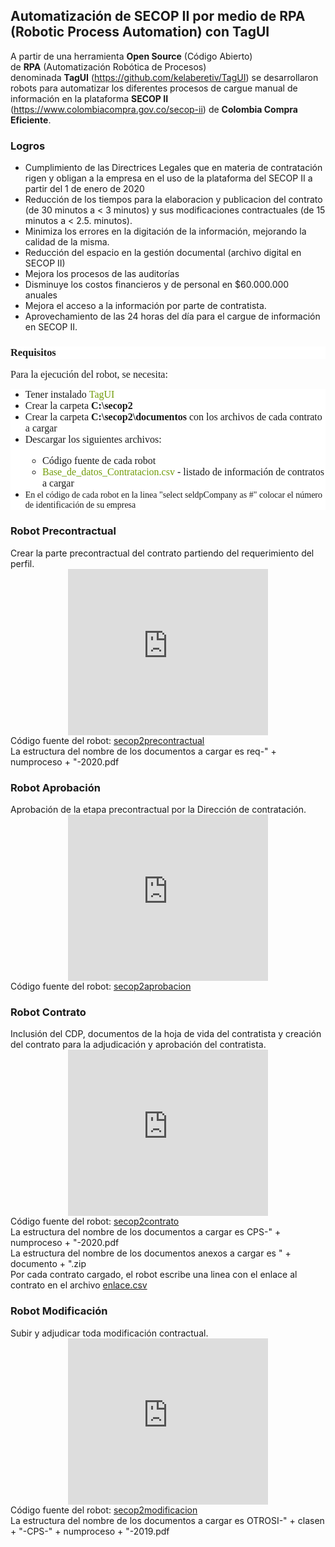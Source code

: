 <h2>
Automatización de SECOP II por medio de RPA (Robotic Process Automation) con TagUI</h2>
A partir de una herramienta <b>Open Source</b> (Código Abierto) de&nbsp;<b>RPA</b>&nbsp;(Automatización Robótica de Procesos) denominada&nbsp;<b>TagUI</b>&nbsp;(<a href="https://github.com/kelaberetiv/TagUI" target="_blank">https://github.com/kelaberetiv/TagUI</a>) se desarrollaron robots para automatizar los diferentes procesos de cargue manual de información en la plataforma <b>SECOP II</b> (<a href="https://www.colombiacompra.gov.co/secop-ii">https://www.colombiacompra.gov.co/secop-ii</a>) de <b>Colombia Compra Eficiente</b>.<br />
<h3>
Logros</h3>
<div>
<ul>
<li>Cumplimiento de las Directrices Legales que en materia de contratación rigen y obligan a la empresa en el uso de la plataforma del SECOP II a partir del 1 de enero de 2020</li>
<li>Reducción de los tiempos para la elaboracion y publicacion del contrato (de 30 minutos a &lt; 3 minutos) y sus modificaciones contractuales (de 15 minutos a &lt; 2.5. minutos).&nbsp;</li>
<li>Minimiza los errores en la digitación de la información, mejorando la calidad de la misma.</li>
<li>Reducción del espacio en la gestión documental (archivo digital en SECOP II)</li>
<li>Mejora los procesos de las auditorías&nbsp;</li>
<li>Disminuye los costos financieros y de personal en $60.000.000 anuales&nbsp;</li>
<li>Mejora el acceso a la información por parte de contratista.</li>
<li>Aprovechamiento de las 24 horas del día para el cargue de información en SECOP II.</li>
</ul>
<div>
<h3 style="background-color: white; font-family: Merriweather, Georgia, serif;">
Requisitos</h3>
<span style="background-color: white; font-family: &quot;merriweather&quot; , &quot;georgia&quot; , serif; font-size: 16px;">Para la ejecución del robot, se necesita:</span><br />
<ul style="background-color: white;">
<li style="font-family: merriweather, georgia, serif; font-size: 16px;">Tener instalado&nbsp;<a href="https://github.com/kelaberetiv/TagUI#set-up" style="background: transparent; color: #729c0b; text-decoration-line: none;" target="_blank">TagUI</a></li>
<li style="font-family: merriweather, georgia, serif; font-size: 16px;">Crear la carpeta&nbsp;<b>C:\secop2</b></li>
<li style="font-family: merriweather, georgia, serif; font-size: 16px;">Crear la carpeta&nbsp;<b>C:\secop2\documentos</b>&nbsp;con los archivos de cada contrato a cargar</li>
<li style="font-family: merriweather, georgia, serif; font-size: 16px;">Descargar los siguientes archivos:</li>
<ul style="font-family: merriweather, georgia, serif; font-size: 16px;">
<li>Código fuente de cada robot</li>
<li><a href="https://github.com/alfarodaniel/RPA-TagUI-SECOPII/blob/master/Base_de_datos_Contratacion.csv" style="background: transparent; color: #729c0b; text-decoration-line: none;" target="_blank">Base_de_datos_Contratacion.csv</a>&nbsp;- listado de información de contratos a cargar</li>
</ul>
<li><span style="font-family: &quot;merriweather&quot; , &quot;georgia&quot; , serif;">En el código de cada robot&nbsp;en la linea "select seldpCompany as #" colocar el número de identificación de su empresa</span></li>
</ul>
</div>
<h3>
Robot Precontractual</h3>
</div>
<div>
Crear la parte precontractual del contrato partiendo del requerimiento del perfil.</div>
<div class="separator" style="clear: both; text-align: center;">
<iframe allowfullscreen="" class="YOUTUBE-iframe-video" data-thumbnail-src="https://i.ytimg.com/vi/lkpWoyAoh0o/0.jpg" frameborder="0" height="266" src="https://www.youtube.com/embed/lkpWoyAoh0o?feature=player_embedded" width="320"></iframe></div>
<div>
Código fuente del robot: <a href="https://github.com/alfarodaniel/RPA-TagUI-SECOPII/blob/master/secop2precontractual" target="_blank">secop2precontractual</a><br />
La estructura del nombre de los documentos a cargar es&nbsp;req-" + numproceso + "-2020.pdf<br />
<h3>
Robot Aprobación</h3>
Aprobación de la etapa precontractual por la Dirección de contratación.<br />
<div class="separator" style="clear: both; text-align: center;">
<iframe allowfullscreen="" class="YOUTUBE-iframe-video" data-thumbnail-src="https://i.ytimg.com/vi/nvFwcx4E1EA/0.jpg" frameborder="0" height="266" src="https://www.youtube.com/embed/nvFwcx4E1EA?feature=player_embedded" width="320"></iframe></div>
Código fuente del robot:&nbsp;<a href="https://github.com/alfarodaniel/RPA-TagUI-SECOPII/blob/master/secop2aprobacion" target="_blank">secop2aprobacion</a><br />
<h3>
Robot Contrato</h3>
<div>
Inclusión del CDP, documentos de la hoja de vida del contratista y creación del contrato para la adjudicación y aprobación del contratista.</div>
<div class="separator" style="clear: both; text-align: center;">
<iframe allowfullscreen="" class="YOUTUBE-iframe-video" data-thumbnail-src="https://i.ytimg.com/vi/iOZcHAE3oRI/0.jpg" frameborder="0" height="266" src="https://www.youtube.com/embed/iOZcHAE3oRI?feature=player_embedded" width="320"></iframe></div>
Código fuente del robot:&nbsp;<a href="https://github.com/alfarodaniel/RPA-TagUI-SECOPII/blob/master/secop2contrato" target="_blank">secop2contrato</a><br />
La estructura del nombre de los documentos a cargar es&nbsp;CPS-" + numproceso + "-2020.pdf<br />
La estructura del nombre de los documentos anexos a cargar es " + documento + ".zip<br />
Por cada contrato cargado, el robot escribe una linea con el enlace al contrato en el archivo&nbsp;<a href="https://github.com/alfarodaniel/RPA-TagUI-SECOPII/blob/master/enlace.csv" target="_blank">enlace.csv</a><br />
<h3>
Robot Modificación</h3>
<div>
Subir y adjudicar toda modificación contractual.</div>
<div class="separator" style="clear: both; text-align: center;">
<iframe allowfullscreen="" class="YOUTUBE-iframe-video" data-thumbnail-src="https://i.ytimg.com/vi/mZyPGMEaY5M/0.jpg" frameborder="0" height="266" src="https://www.youtube.com/embed/mZyPGMEaY5M?feature=player_embedded" width="320"></iframe></div>
<div>
Código fuente del robot:&nbsp;<a href="https://github.com/alfarodaniel/RPA-TagUI-SECOPII/blob/master/secop2modificacion" target="_blank">secop2modificacion</a><br />
La estructura del nombre de los documentos a cargar es&nbsp;OTROSI-" + clasen + "-CPS-" + numproceso + "-2019.pdf</div>
<div>
<br /></div>
</div>
